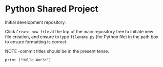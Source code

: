 # Python Shared Project

Initial development repository. 

Click ```Create new file``` at the top of the main repository tree to initiate new file creation, and ensure to type ```filename.py``` (for Python file) in the path box to ensure formatting is correct.

NOTE -commit titles should be in the present tense.


```
print ("Hello World")
```
